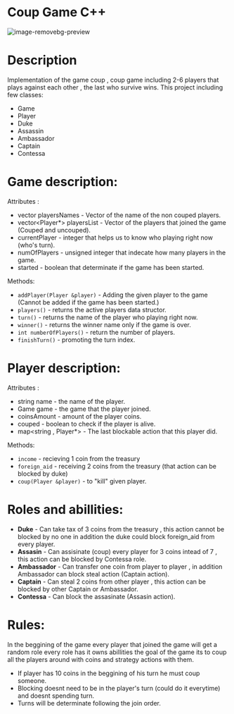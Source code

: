# Coup Game C++

![image-removebg-preview](https://user-images.githubusercontent.com/92504985/167398597-ef93019e-a8e7-4e29-8044-833dbbac6ea1.png)


# Description
Implementation of the game coup , coup game including 2-6 players that plays against each other , the last who survive wins.
This project including few classes:
* Game
* Player
* Duke
* Assassin
* Ambassador
* Captain
* Contessa

# Game description:
Attributes :
* vector<string> playersNames - Vector of the name of the non couped players.
* vector<Player*> playersList - Vector of the players that joined the game (Couped and uncouped).
* currentPlayer - integer that helps us to know who playing right now (who's turn).
* numOfPlayers - unsigned integer that indecate how many players in the game.
* started - boolean that determinate if the game has been started.

Methods:
* `addPlayer(Player &player)` - Adding the given player to the game (Cannot be added if the game has been started.)
* `players()` - returns the active players data structor.
* `turn()` - returns the name of the player who playing right now.
* `winner()` - returns the winner name only if the game is over.
* `int numberOfPlayers()` - return the number of players.
* `finishTurn()` - promoting the turn index.

# Player description:
Attributes :
* string name - the name of the player.
* Game game - the game that the player joined.
* coinsAmount - amount of the player coins.
* couped - boolean to check if the player is alive.
* map<string , Player*> - The last blockable action that this player did. 

Methods:
* `income` - recieving 1 coin from the treasury
* `foreign_aid` - receiving 2 coins from the treasury (that action can be blocked by duke)
* `coup(Player &player)` - to "kill" given player.

# Roles and abillities:
* **Duke** - Can take tax of 3 coins from the treasury , this action cannot be blocked by no one in addition the duke could block foreign_aid from every player.
* **Assasin** - Can assisinate (coup) every player for 3 coins intead of 7 , this action can be blocked by Contessa role.
* **Ambassador** - Can transfer one coin from player to player , in addition Ambassador can block steal action (Captain action).
* **Captain** - Can steal 2 coins from other player , this action can be blocked by other Captain or Ambassador.
* **Contessa** - Can block the assasinate (Assasin action).


# Rules:

In the beggining of the game every player that joined the game will get a random role every role has it owns abillities 
the goal of the game its to coup all the players around with coins and strategy actions with them.
* If player has 10 coins in the beggining of his turn he must coup someone.
* Blocking doesnt need to be in the player's turn (could do it everytime) and doesnt spending turn.
* Turns will be determinate following the join order.
        
                 
